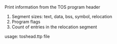 Print information from the TOS program header

1. Segment sizes: text, data, bss, symbol, relocation 
2. Program flags
3. Count of entries in the relocation segment

usage: toshead.ttp file
